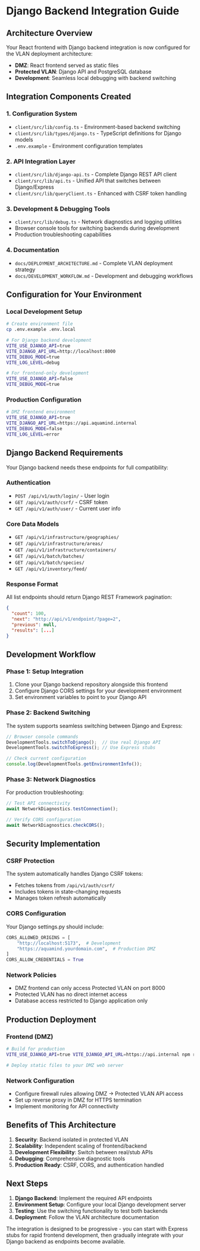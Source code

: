 # Django Backend Integration Guide

## Architecture Overview

Your React frontend with Django backend integration is now configured for the VLAN deployment architecture:

- **DMZ**: React frontend served as static files
- **Protected VLAN**: Django API and PostgreSQL database
- **Development**: Seamless local debugging with backend switching

## Integration Components Created

### 1. Configuration System
- `client/src/lib/config.ts` - Environment-based backend switching
- `client/src/lib/types/django.ts` - TypeScript definitions for Django models
- `.env.example` - Environment configuration templates

### 2. API Integration Layer
- `client/src/lib/django-api.ts` - Complete Django REST API client
- `client/src/lib/api.ts` - Unified API that switches between Django/Express
- `client/src/lib/queryClient.ts` - Enhanced with CSRF token handling

### 3. Development & Debugging Tools
- `client/src/lib/debug.ts` - Network diagnostics and logging utilities
- Browser console tools for switching backends during development
- Production troubleshooting capabilities

### 4. Documentation
- `docs/DEPLOYMENT_ARCHITECTURE.md` - Complete VLAN deployment strategy
- `docs/DEVELOPMENT_WORKFLOW.md` - Development and debugging workflows

## Configuration for Your Environment

### Local Development Setup
```bash
# Create environment file
cp .env.example .env.local

# For Django backend development
VITE_USE_DJANGO_API=true
VITE_DJANGO_API_URL=http://localhost:8000
VITE_DEBUG_MODE=true
VITE_LOG_LEVEL=debug

# For frontend-only development
VITE_USE_DJANGO_API=false
VITE_DEBUG_MODE=true
```

### Production Configuration
```bash
# DMZ frontend environment
VITE_USE_DJANGO_API=true
VITE_DJANGO_API_URL=https://api.aquamind.internal
VITE_DEBUG_MODE=false
VITE_LOG_LEVEL=error
```

## Django Backend Requirements

Your Django backend needs these endpoints for full compatibility:

### Authentication
- `POST /api/v1/auth/login/` - User login
- `GET /api/v1/auth/csrf/` - CSRF token
- `GET /api/v1/auth/user/` - Current user info

### Core Data Models
- `GET /api/v1/infrastructure/geographies/`
- `GET /api/v1/infrastructure/areas/`
- `GET /api/v1/infrastructure/containers/`
- `GET /api/v1/batch/batches/`
- `GET /api/v1/batch/species/`
- `GET /api/v1/inventory/feed/`

### Response Format
All list endpoints should return Django REST Framework pagination:
```json
{
  "count": 100,
  "next": "http://api/v1/endpoint/?page=2",
  "previous": null,
  "results": [...]
}
```

## Development Workflow

### Phase 1: Setup Integration
1. Clone your Django backend repository alongside this frontend
2. Configure Django CORS settings for your development environment
3. Set environment variables to point to your Django API

### Phase 2: Backend Switching
The system supports seamless switching between Django and Express:

```javascript
// Browser console commands
DevelopmentTools.switchToDjango();  // Use real Django API
DevelopmentTools.switchToExpress(); // Use Express stubs

// Check current configuration
console.log(DevelopmentTools.getEnvironmentInfo());
```

### Phase 3: Network Diagnostics
For production troubleshooting:

```javascript
// Test API connectivity
await NetworkDiagnostics.testConnection();

// Verify CORS configuration
await NetworkDiagnostics.checkCORS();
```

## Security Implementation

### CSRF Protection
The system automatically handles Django CSRF tokens:
- Fetches tokens from `/api/v1/auth/csrf/`
- Includes tokens in state-changing requests
- Manages token refresh automatically

### CORS Configuration
Your Django settings.py should include:
```python
CORS_ALLOWED_ORIGINS = [
    "http://localhost:5173",  # Development
    "https://aquamind.yourdomain.com",  # Production DMZ
]
CORS_ALLOW_CREDENTIALS = True
```

### Network Policies
- DMZ frontend can only access Protected VLAN on port 8000
- Protected VLAN has no direct internet access
- Database access restricted to Django application only

## Production Deployment

### Frontend (DMZ)
```bash
# Build for production
VITE_USE_DJANGO_API=true VITE_DJANGO_API_URL=https://api.internal npm run build

# Deploy static files to your DMZ web server
```

### Network Configuration
- Configure firewall rules allowing DMZ → Protected VLAN API access
- Set up reverse proxy in DMZ for HTTPS termination
- Implement monitoring for API connectivity

## Benefits of This Architecture

1. **Security**: Backend isolated in protected VLAN
2. **Scalability**: Independent scaling of frontend/backend
3. **Development Flexibility**: Switch between real/stub APIs
4. **Debugging**: Comprehensive diagnostic tools
5. **Production Ready**: CSRF, CORS, and authentication handled

## Next Steps

1. **Django Backend**: Implement the required API endpoints
2. **Environment Setup**: Configure your local Django development server
3. **Testing**: Use the switching functionality to test both backends
4. **Deployment**: Follow the VLAN architecture documentation

The integration is designed to be progressive - you can start with Express stubs for rapid frontend development, then gradually integrate with your Django backend as endpoints become available.